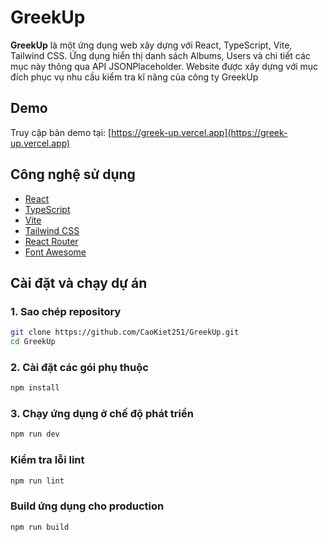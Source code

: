 # GreekUp

**GreekUp** là một ứng dụng web xây dựng với React, TypeScript, Vite, Tailwind CSS. Ứng dụng hiển thị danh sách Albums, Users và chi tiết các mục này thông qua API JSONPlaceholder. Website được xây dựng với mục đích phục vụ nhu cầu kiểm tra kĩ năng của công ty GreekUp

## Demo

Truy cập bản demo tại: [https://greek-up.vercel.app](https://greek-up.vercel.app)

## Công nghệ sử dụng

- [React](https://reactjs.org/)
- [TypeScript](https://www.typescriptlang.org/)
- [Vite](https://vitejs.dev/)
- [Tailwind CSS](https://tailwindcss.com/)
- [React Router](https://reactrouter.com/)
- [Font Awesome](https://fontawesome.com/)


##  Cài đặt và chạy dự án

### 1. Sao chép repository

```bash
git clone https://github.com/CaoKiet251/GreekUp.git
cd GreekUp
```

### 2. Cài đặt các gói phụ thuộc
```bash
npm install
```
### 3. Chạy ứng dụng ở chế độ phát triển
```bash
npm run dev
```

### Kiểm tra lỗi lint
```bash
npm run lint
```

### Build ứng dụng cho production
```bash
npm run build
```

